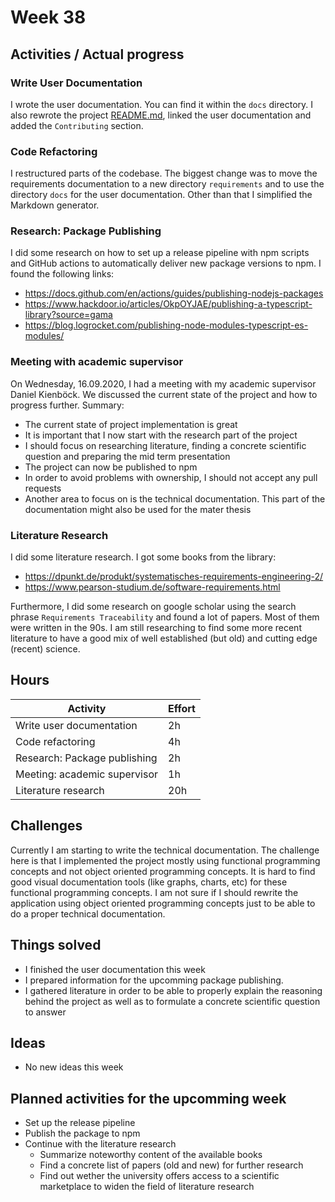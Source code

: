 # Week 38

## Activities / Actual progress

### Write User Documentation

I wrote the user documentation. You can find it within the `docs` directory. I also rewrote the project [README.md](../README.md), linked the user documentation and added the `Contributing` section.

### Code Refactoring

I restructured parts of the codebase. The biggest change was to move the requirements documentation to a new directory `requirements` and to use the directory `docs` for the user documentation. Other than that I simplified the Markdown generator.

### Research: Package Publishing

I did some research on how to set up a release pipeline with npm scripts and GitHub actions to automatically deliver new package versions to npm. I found the following links:

- https://docs.github.com/en/actions/guides/publishing-nodejs-packages
- https://www.hackdoor.io/articles/OkpOYJAE/publishing-a-typescript-library?source=gama
- https://blog.logrocket.com/publishing-node-modules-typescript-es-modules/

### Meeting with academic supervisor

On Wednesday, 16.09.2020, I had a meeting with my academic supervisor Daniel Kienböck. We discussed the current state of the project and how to progress further. Summary:

- The current state of project implementation is great
- It is important that I now start with the research part of the project
- I should focus on researching literature, finding a concrete scientific question and preparing the mid term presentation
- The project can now be published to npm
- In order to avoid problems with ownership, I should not accept any pull requests
- Another area to focus on is the technical documentation. This part of the documentation might also be used for the mater thesis

### Literature Research

I did some literature research. I got some books from the library:

-  https://dpunkt.de/produkt/systematisches-requirements-engineering-2/
- https://www.pearson-studium.de/software-requirements.html

Furthermore, I did some research on google scholar using the search phrase `Requirements Traceability` and found a lot of papers. Most of them were written in the 90s. I am still researching to find some more recent literature to have a good mix of well established (but old) and cutting edge (recent) science.

## Hours

| Activity                     | Effort |
| ---------------------------- | ------ |
| Write user documentation     | 2h     |
| Code refactoring             | 4h     |
| Research: Package publishing | 2h     |
| Meeting: academic supervisor | 1h     |
| Literature research          | 20h    |

## Challenges

Currently I am starting to write the technical documentation. The challenge here is that I implemented the project mostly using functional programming concepts and not object oriented programming concepts. It is hard to find good visual documentation tools (like graphs, charts, etc) for these functional programming concepts. I am not sure if I should rewrite the application using object oriented programming concepts just to be able to do a proper technical documentation.

## Things solved

- I finished the user documentation this week
- I prepared information for the upcomming package publishing.
- I gathered literature in order to be able to properly explain the reasoning behind the project as well as to formulate a concrete scientific question to answer

## Ideas

- No new ideas this week

## Planned activities for the upcomming week

- Set up the release pipeline
- Publish the package to npm
- Continue with the literature research
    - Summarize noteworthy content of the available books
    - Find a concrete list of papers (old and new) for further research
    - Find out wether the university offers access to a scientific marketplace to widen the field of literature research
